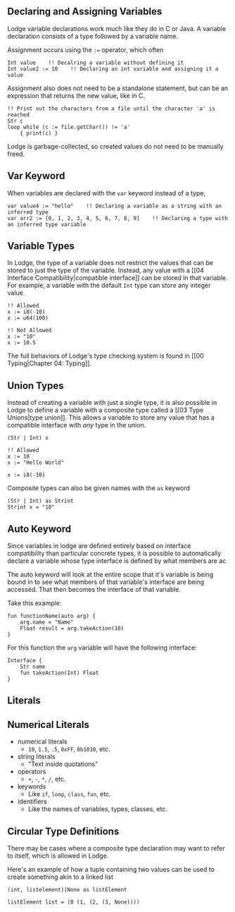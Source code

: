 ## Declaring and Assigning Variables
Lodge variable declarations work much like they do in C or Java. A variable declaration consists of a type followed by a variable name.

Assignment occurs using the `:=` operator, which often 

``` Lodge
Int value    !! Decalring a variable without defining it
Int value2 := 10    !! Declaring an int variable and assigning it a value
```

Assignment also does not need to be a standalone statement, but can be an expression that returns the new value, like in C.
```Lodge
!! Print out the characters from a file until the character 'a' is reached
Str c
loop while (c := file.getChar()) != 'a'
	{ print(c) } 
```

Lodge is garbage-collected, so created values do not need to be manually freed.

## Var Keyword

When variables are declared with the `var` keyword instead of a type, 

``` Lodge
var value4 := "hello"    !! Declaring a variable as a string with an inferred type
var arr2 := [0, 1, 2, 3, 4, 5, 6, 7, 8, 9]    !! Declaring a type with an inferred type variable
```


## Variable Types
In Lodge, the type of a variable does not restrict the values that can be stored to just the type of the variable. Instead, any value with a [[04 Interface Compatibility|compatible interface]] can be stored in that variable. For example, a variable with the default `Int` type can store any integer value.

``` Lodge
!! Allowed
x := i8(-10)
x := u64(100)

!! Not Allowed
x := "10"
x := 10.5

```

The full behaviors of Lodge's type checking system is found in [[00 Typing|Chapter 04: Typing]].
## Union Types
Instead of creating a variable with just a single type, it is also possible in Lodge to define a variable with a composite type called a [[03 Type Unions|type union]]. This allows a variable to store any value that has a compatible interface with *any* type in the union.

``` Lodge
(Str | Int) x

!! Allowed
x := 10
x := "Hello World"

x := i8(-10)
```

Composite types can also be given names with the `as` keyword

``` Lodge
(Str | Int) as Strint
Strint x = "10"
```

## Auto Keyword

Since variables in lodge are defined entirely based on interface compatibility than particular concrete types, it is possible to automatically declare a variable whose type interface is defined by what members are ac

The auto keyword will look at the entire scope that it's variable is being bound in to see what members of that variable's interface are being accessed. That then becomes the interface of that variable.


Take this example:
```
fun functionName(auto arg) {
	arg.name = "Name"
	Float result = arg.takeAction(10)
}
```

For this function the `arg` variable will have the following interface:
```
Interface {
	Str name
	fun takeAction(Int) Float
}
```

## Literals
## Numerical Literals

* numerical literals
	* `10`, `1.5`, `.5`, `0xFF`, `0b1010`, etc.
* string literals
	* "Text inside quotations"
* operators
	* `+`, `-`, `*`, `/`, etc.
* keywords
	* Like `if`, `loop`, `class`, `fun`, etc.
* identifiers
	* Like the names of variables, types, classes, etc.


## Circular Type Definitions

There may be cases where a composite type declaration may want to refer to itself, which is allowed in Lodge. 


Here's an example of how a tuple containing two values can be used to create something akin to a linked list
``` Lodge 
(int, listelement)|None as listElement

listElement list = (0 (1, (2, (3, None))))
```
